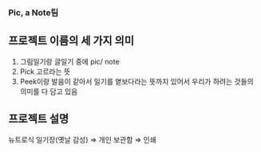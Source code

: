 ###  Pic, a Note팀

##  프로젝트 이름의 세 가지 의미
1. 그림일기랑 글일기 중에 pic/ note
2. Pick 고르라는 뜻
3. Peek이랑 발음이 같아서 일기를 옅보다라는 뜻까지 있어서 우리가 하려는 것들의 의미를 다 담고 있음

## 프로젝트 설명

뉴트로식 일기장(옛날 감성) ⇒ 개인 보관함 ⇒ 인쇄 
